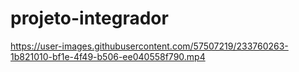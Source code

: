 # projeto-integrador



https://user-images.githubusercontent.com/57507219/233760263-1b821010-bf1e-4f49-b506-ee040558f790.mp4

